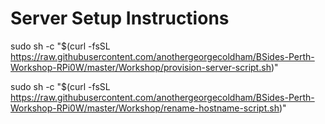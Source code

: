 # Server Setup Instructions


sudo sh -c "$(curl -fsSL https://raw.githubusercontent.com/anothergeorgecoldham/BSides-Perth-Workshop-RPi0W/master/Workshop/provision-server-script.sh)" 


sudo sh -c "$(curl -fsSL https://raw.githubusercontent.com/anothergeorgecoldham/BSides-Perth-Workshop-RPi0W/master/Workshop/rename-hostname-script.sh)" 

